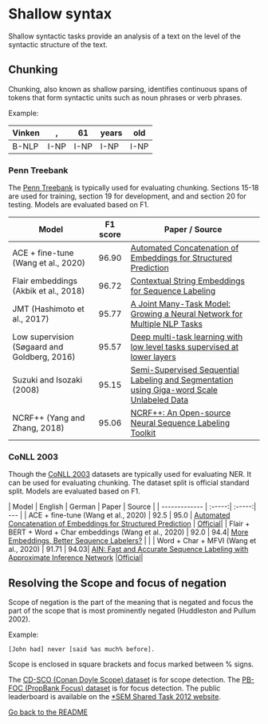 # Shallow syntax

Shallow syntactic tasks provide an analysis of a text on the level of the syntactic structure 
of the text.

## Chunking

Chunking, also known as shallow parsing, identifies continuous spans of tokens that form syntactic units such as noun phrases or verb phrases.

Example:

| Vinken | , | 61 | years | old |
| --- | ---| --- | --- | --- |
| B-NLP| I-NP | I-NP | I-NP | I-NP |

### Penn Treebank

The [Penn Treebank](https://catalog.ldc.upenn.edu/LDC99T42) is typically used for evaluating chunking.
Sections 15-18 are used for training, section 19 for development, and and section 20
for testing. Models are evaluated based on F1.

| Model           | F1 score  |  Paper / Source |
| ------------- | :-----:| --- |
| ACE + fine-tune (Wang et al., 2020) | 96.90 | [Automated Concatenation of Embeddings for Structured Prediction](https://arxiv.org/pdf/2010.05006.pdf) | [Official](https://github.com/Alibaba-NLP/ACE)|
| Flair embeddings (Akbik et al., 2018) | 96.72 | [Contextual String Embeddings for Sequence Labeling](http://aclweb.org/anthology/C18-1139) |
| JMT (Hashimoto et al., 2017) | 95.77 | [A Joint Many-Task Model: Growing a Neural Network for Multiple NLP Tasks](https://www.aclweb.org/anthology/D17-1206) |
| Low supervision (Søgaard and Goldberg, 2016) | 95.57 | [Deep multi-task learning with low level tasks supervised at lower layers](http://anthology.aclweb.org/P16-2038) |
| Suzuki and Isozaki (2008) | 95.15 | [Semi-Supervised Sequential Labeling and Segmentation using Giga-word Scale Unlabeled Data](https://aclanthology.info/pdf/P/P08/P08-1076.pdf) | 
| NCRF++ (Yang and Zhang, 2018)| 95.06 | [NCRF++: An Open-source Neural Sequence Labeling Toolkit](http://www.aclweb.org/anthology/P18-4013) | [NCRF++](https://github.com/jiesutd/NCRFpp) |

### CoNLL 2003

Though the [CoNLL 2003](https://www.clips.uantwerpen.be/conll2003/ner/) datasets are typically used for evaluating NER. It can be used for evaluating chunking. The dataset split is official standard split. Models are evaluated based on F1.

| Model           | English | German  |  Paper | Source |
| ------------- | :-----:| :-----:| --- |
| ACE + fine-tune (Wang et al., 2020) | 92.5 | 95.0 | [Automated Concatenation of Embeddings for Structured Prediction](https://arxiv.org/pdf/2010.05006.pdf) | [Official](https://github.com/Alibaba-NLP/ACE)|
| Flair + BERT + Word + Char embeddings (Wang et al., 2020) | 92.0 | 94.4| [More Embeddings, Better Sequence Labelers?](https://arxiv.org/abs/2009.08330) | |
| Word + Char + MFVI (Wang et al., 2020) | 91.71 | 94.03| [AIN: Fast and Accurate Sequence Labeling with Approximate Inference Network](https://arxiv.org/abs/2009.08229) |[Official](https://github.com/Alibaba-NLP/AIN)|

## Resolving the Scope and focus of negation

Scope of negation is the part of the meaning that is negated and focus the part of the scope that is most prominently negated (Huddleston and Pullum 2002).

Example:

`[John had] never [said %as much% before].`

Scope is enclosed in square brackets and focus marked between % signs.

The [CD-SCO (Conan Doyle Scope) dataset](https://www.clips.uantwerpen.be/sem2012-st-neg/data.html) is for scope detection.
 The [PB-FOC (PropBank Focus) dataset](https://www.clips.uantwerpen.be/sem2012-st-neg/data.html) is for focus detection.
The public leaderboard is available on the [*SEM Shared Task 2012 website](https://www.clips.uantwerpen.be/sem2012-st-neg/results.html).

[Go back to the README](../README.md)
